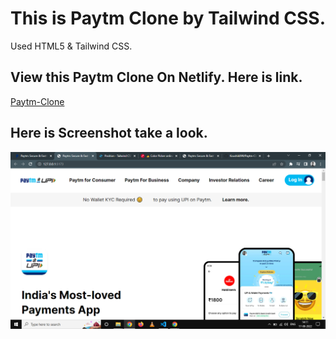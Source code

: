 # This is Paytm Clone by Tailwind CSS.

Used HTML5 & Tailwind CSS.

## View this Paytm Clone On Netlify. Here is link.

[Paytm-Clone](https://sillyapp.netlify.app)

## Here is Screenshot take a look.

![Paytm](overview.png)
